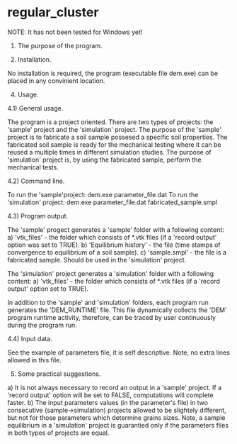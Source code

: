 # regular_cluster


NOTE: It has not been tested for Windows yet!



1) The purpose of the program.



2) Installation.

No installation is required, the program (executable file dem.exe) can be placed in any convinient location. 


4) Usage.

4.1) General usage.

The program is a project oriented. There are two types of projects: the 'sample' project and the 'simulation' project.
The purpose of the 'sample' project is to fabricate a soil sample possesed a specific soil properties. The fabricated soil sample is ready for the mechanical testing where it can be reused a multiple times in different simulation studies.
The purpose of 'simulation' project is, by using the fabricated sample, perform the mechanical tests.

4.2) Command line.

To run the 'sample'project: dem.exe parameter_file.dat
To run the 'simulation' project: dem.exe parameter_file.dat fabricated_sample.smpl

4.3) Program output.

The 'sample' progect generates a 'sample' folder with a following content:
a) 'vtk_files' - the folder which consists of *.vtk files (if a 'record output' option was set to TRUE).
b) 'Equilibrium history' - the file (time stamps of convergence to equilibrium of a soil sample).
c) 'sample.smpl' - the file is a fabricated sample. Should be used in the 'simulation' project.

The 'simulation' project generates a 'simulation' folder with a following content:
a) 'vtk_files' - the folder which consists of *.vtk files (if a 'record output' option set to TRUE).

In addition to the 'sample' and 'simulation' folders, each program run generates the 'DEM_RUNTIME' file.
This file dynamically collects the 'DEM' program runtime activity, therefore, can be traced by user continuously during the program run.

4.4) Input data.

See the example of parameters file, it is self descriptive. Note, no extra lines allowed in this file.

5) Some practical suggestions.

a) It is not always necessary to record an output in a 'sample' project. If a 'record output' option will be set to FALSE,
computations will complete faster.
b) The input parameters values (in the parameter's file) in two consecutive (sample->simulation) projects allowed to be slightely different, but not for those parameters which determine grains sizes. Note, a sample equilibrium in a 'simulation' project is guarantied only if the parameters files in both types of projects are equal. 

